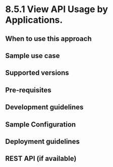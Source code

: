 # 8.5.1 View API Usage by Applications.


## When to use this approach


## Sample use case


## Supported versions


## Pre-requisites


## Development guidelines

## Sample Configuration


## Deployment guidelines


## REST API (if available)


